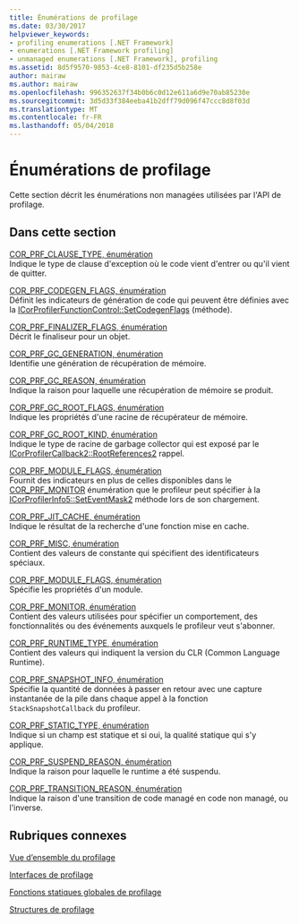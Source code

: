 ```yaml
---
title: Énumérations de profilage
ms.date: 03/30/2017
helpviewer_keywords:
- profiling enumerations [.NET Framework]
- enumerations [.NET Framework profiling]
- unmanaged enumerations [.NET Framework], profiling
ms.assetid: 8d5f9570-9853-4ce8-8101-df235d5b258e
author: mairaw
ms.author: mairaw
ms.openlocfilehash: 996352637f34b0b6c0d12e611a6d9e70ab85230e
ms.sourcegitcommit: 3d5d33f384eeba41b2dff79d096f47ccc8d8f03d
ms.translationtype: MT
ms.contentlocale: fr-FR
ms.lasthandoff: 05/04/2018
---
```

# <a name="profiling-enumerations"></a>Énumérations de profilage
Cette section décrit les énumérations non managées utilisées par l'API de profilage.  
  
## <a name="in-this-section"></a>Dans cette section  
 [COR_PRF_CLAUSE_TYPE, énumération](../../../../docs/framework/unmanaged-api/profiling/cor-prf-clause-type-enumeration.md)  
 Indique le type de clause d'exception où le code vient d'entrer ou qu'il vient de quitter.  
  
 [COR_PRF_CODEGEN_FLAGS, énumération](../../../../docs/framework/unmanaged-api/profiling/cor-prf-codegen-flags-enumeration.md)  
 Définit les indicateurs de génération de code qui peuvent être définies avec la [ICorProfilerFunctionControl::SetCodegenFlags](../../../../docs/framework/unmanaged-api/profiling/icorprofilerfunctioncontrol-setcodegenflags-method.md) (méthode).  
  
 [COR_PRF_FINALIZER_FLAGS, énumération](../../../../docs/framework/unmanaged-api/profiling/cor-prf-finalizer-flags-enumeration.md)  
 Décrit le finaliseur pour un objet.  
  
 [COR_PRF_GC_GENERATION, énumération](../../../../docs/framework/unmanaged-api/profiling/cor-prf-gc-generation-enumeration.md)  
 Identifie une génération de récupération de mémoire.  
  
 [COR_PRF_GC_REASON, énumération](../../../../docs/framework/unmanaged-api/profiling/cor-prf-gc-reason-enumeration.md)  
 Indique la raison pour laquelle une récupération de mémoire se produit.  
  
 [COR_PRF_GC_ROOT_FLAGS, énumération](../../../../docs/framework/unmanaged-api/profiling/cor-prf-gc-root-flags-enumeration.md)  
 Indique les propriétés d'une racine de récupérateur de mémoire.  
  
 [COR_PRF_GC_ROOT_KIND, énumération](../../../../docs/framework/unmanaged-api/profiling/cor-prf-gc-root-kind-enumeration.md)  
 Indique le type de racine de garbage collector qui est exposé par le [ICorProfilerCallback2::RootReferences2](../../../../docs/framework/unmanaged-api/profiling/icorprofilercallback2-rootreferences2-method.md) rappel.  
  
 [COR_PRF_MODULE_FLAGS, énumération](../../../../docs/framework/unmanaged-api/profiling/cor-prf-high-monitor-enumeration.md)  
 Fournit des indicateurs en plus de celles disponibles dans le [COR_PRF_MONITOR](../../../../docs/framework/unmanaged-api/profiling/cor-prf-monitor-enumeration.md) énumération que le profileur peut spécifier à la [ICorProfilerInfo5::SetEventMask2](../../../../docs/framework/unmanaged-api/profiling/icorprofilerinfo5-seteventmask2-method.md) méthode lors de son chargement.  
  
 [COR_PRF_JIT_CACHE, énumération](../../../../docs/framework/unmanaged-api/profiling/cor-prf-jit-cache-enumeration.md)  
 Indique le résultat de la recherche d'une fonction mise en cache.  
  
 [COR_PRF_MISC, énumération](../../../../docs/framework/unmanaged-api/profiling/cor-prf-misc-enumeration.md)  
 Contient des valeurs de constante qui spécifient des identificateurs spéciaux.  
  
 [COR_PRF_MODULE_FLAGS, énumération](../../../../docs/framework/unmanaged-api/profiling/cor-prf-module-flags-enumeration.md)  
 Spécifie les propriétés d'un module.  
  
 [COR_PRF_MONITOR, énumération](../../../../docs/framework/unmanaged-api/profiling/cor-prf-monitor-enumeration.md)  
 Contient des valeurs utilisées pour spécifier un comportement, des fonctionnalités ou des événements auxquels le profileur veut s'abonner.  
  
 [COR_PRF_RUNTIME_TYPE, énumération](../../../../docs/framework/unmanaged-api/profiling/cor-prf-runtime-type-enumeration.md)  
 Contient des valeurs qui indiquent la version du CLR (Common Language Runtime).  
  
 [COR_PRF_SNAPSHOT_INFO, énumération](../../../../docs/framework/unmanaged-api/profiling/cor-prf-snapshot-info-enumeration.md)  
 Spécifie la quantité de données à passer en retour avec une capture instantanée de la pile dans chaque appel à la fonction `StackSnapshotCallback` du profileur.  
  
 [COR_PRF_STATIC_TYPE, énumération](../../../../docs/framework/unmanaged-api/profiling/cor-prf-static-type-enumeration.md)  
 Indique si un champ est statique et si oui, la qualité statique qui s'y applique.  
  
 [COR_PRF_SUSPEND_REASON, énumération](../../../../docs/framework/unmanaged-api/profiling/cor-prf-suspend-reason-enumeration.md)  
 Indique la raison pour laquelle le runtime a été suspendu.  
  
 [COR_PRF_TRANSITION_REASON, énumération](../../../../docs/framework/unmanaged-api/profiling/cor-prf-transition-reason-enumeration.md)  
 Indique la raison d'une transition de code managé en code non managé, ou l'inverse.  
  
## <a name="related-sections"></a>Rubriques connexes  
 [Vue d’ensemble du profilage](../../../../docs/framework/unmanaged-api/profiling/profiling-overview.md)  
  
 [Interfaces de profilage](../../../../docs/framework/unmanaged-api/profiling/profiling-interfaces.md)  
  
 [Fonctions statiques globales de profilage](../../../../docs/framework/unmanaged-api/profiling/profiling-global-static-functions.md)  
  
 [Structures de profilage](../../../../docs/framework/unmanaged-api/profiling/profiling-structures.md)
